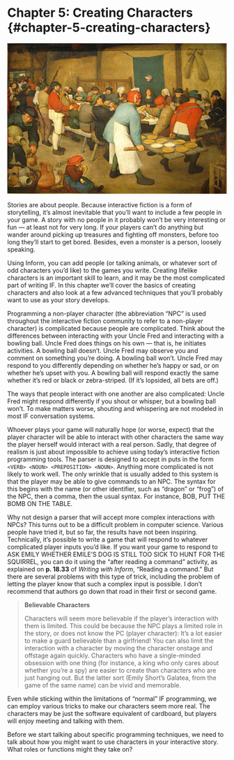 # Chapter 5: Creating Characters {#chapter-5-creating-characters}

![](../assets/graphics12.jpg)

Stories are about people. Because interactive fiction is a form of storytelling, it’s almost inevitable that you’ll want to include a few people in your game. A story with no people in it probably won’t be very interesting or fun — at least not for very long. If your players can’t do anything but wander around picking up treasures and fighting off monsters, before too long they’ll start to get bored. Besides, even a monster is a person, loosely speaking.

Using Inform, you can add people (or talking animals, or whatever sort of odd characters you’d like) to the games you write. Creating lifelike characters is an important skill to learn, and it may be the most complicated part of writing IF. In this chapter we’ll cover the basics of creating characters and also look at a few advanced techniques that you’ll probably want to use as your story develops.

Programming a non-player character (the abbreviation “NPC” is used throughout the interactive fiction community to refer to a non-player character) is complicated because people are complicated. Think about the differences between interacting with your Uncle Fred and interacting with a bowling ball. Uncle Fred does things on his own — that is, he initiates activities. A bowling ball doesn’t. Uncle Fred may observe you and comment on something you’re doing. A bowling ball won’t. Uncle Fred may respond to you differently depending on whether he’s happy or sad, or on whether he’s upset with you. A bowling ball will respond exactly the same whether it’s red or black or zebra-striped. (If it’s lopsided, all bets are off.)

The ways that people interact with one another are also complicated: Uncle Fred might respond differently if you shout or whisper, but a bowling ball won’t. To make matters worse, shouting and whispering are not modeled in most IF conversation systems.

Whoever plays your game will naturally hope (or worse, expect) that the player character will be able to interact with other characters the same way the player herself would interact with a real person. Sadly, that degree of realism is just about impossible to achieve using today’s interactive fiction programming tools. The parser is designed to accept in puts in the form ``<VERB> <NOUN> <PREPOSITION> <NOUN>``. Anything more complicated is not likely to work well. The only wrinkle that is usually added to this system is that the player may be able to give commands to an NPC. The syntax for this begins with the name (or other identifier, such as “dragon” or “frog”) of the NPC, then a comma, then the usual syntax. For instance, BOB, PUT THE BOMB ON THE TABLE.

Why not design a parser that will accept more complex interactions with NPCs? This turns out to be a difficult problem in computer science. Various people have tried it, but so far, the results have not been inspiring. Technically, it’s possible to write a game that will respond to whatever complicated player inputs you’d like. If you want your game to respond to ASK EMILY WHETHER EMILE’S DOG IS STILL TOO SICK TO HUNT FOR THE SQUIRREL, you can do it using the “after reading a command” activity, as explained on **p. 18.33** of _Writing with Inform_, “Reading a command.” But there are several problems with this type of trick, including the problem of letting the player know that such a complex input is possible. I don’t recommend that authors go down that road in their first or second game.

>**Believable Characters**
>
>Characters will seem more believable if the player’s interaction with them is limited. This could be because the NPC plays a limited role in the story, or does not know the PC (player character): It’s a lot easier to make a guard believable than a girlfriend! You can also limit the interaction with a character by moving the character onstage and offstage again quickly. Characters who have a single-minded obsession with one thing (for instance, a king who only cares about whether you’re a spy) are easier to create than characters who are just hanging out. But the latter sort (Emily Short’s Galatea, from the game of the same name) can be vivid and memorable.

Even while sticking within the limitations of “normal” IF programming, we can employ various tricks to make our characters seem more real. The characters may be just the software equivalent of cardboard, but players will enjoy meeting and talking with them.

Before we start talking about specific programming techniques, we need to talk about how you might want to use characters in your interactive story. What roles or functions might they take on?
